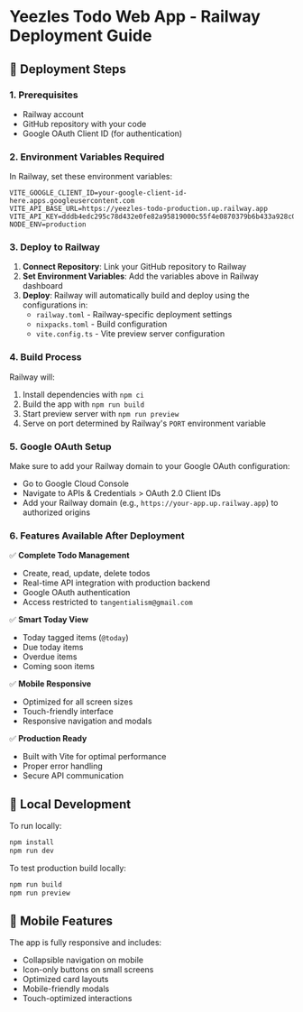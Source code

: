 # Yeezles Todo Web App - Railway Deployment Guide

## 🚀 Deployment Steps

### 1. Prerequisites
- Railway account
- GitHub repository with your code
- Google OAuth Client ID (for authentication)

### 2. Environment Variables Required

In Railway, set these environment variables:

```
VITE_GOOGLE_CLIENT_ID=your-google-client-id-here.apps.googleusercontent.com
VITE_API_BASE_URL=https://yeezles-todo-production.up.railway.app
VITE_API_KEY=dddb4edc295c78d432e0fe82a95819000c55f4e0870379b6b433a928c00d658b
NODE_ENV=production
```

### 3. Deploy to Railway

1. **Connect Repository**: Link your GitHub repository to Railway
2. **Set Environment Variables**: Add the variables above in Railway dashboard
3. **Deploy**: Railway will automatically build and deploy using the configurations in:
   - `railway.toml` - Railway-specific deployment settings
   - `nixpacks.toml` - Build configuration
   - `vite.config.ts` - Vite preview server configuration

### 4. Build Process

Railway will:
1. Install dependencies with `npm ci`
2. Build the app with `npm run build`
3. Start preview server with `npm run preview`
4. Serve on port determined by Railway's `PORT` environment variable

### 5. Google OAuth Setup

Make sure to add your Railway domain to your Google OAuth configuration:
- Go to Google Cloud Console
- Navigate to APIs & Credentials > OAuth 2.0 Client IDs
- Add your Railway domain (e.g., `https://your-app.up.railway.app`) to authorized origins

### 6. Features Available After Deployment

✅ **Complete Todo Management**
- Create, read, update, delete todos
- Real-time API integration with production backend
- Google OAuth authentication 
- Access restricted to `tangentialism@gmail.com`

✅ **Smart Today View**
- Today tagged items (`@today`)
- Due today items
- Overdue items
- Coming soon items

✅ **Mobile Responsive**
- Optimized for all screen sizes
- Touch-friendly interface
- Responsive navigation and modals

✅ **Production Ready**
- Built with Vite for optimal performance
- Proper error handling
- Secure API communication

## 🔧 Local Development

To run locally:
```bash
npm install
npm run dev
```

To test production build locally:
```bash
npm run build
npm run preview
```

## 📱 Mobile Features

The app is fully responsive and includes:
- Collapsible navigation on mobile
- Icon-only buttons on small screens
- Optimized card layouts
- Mobile-friendly modals
- Touch-optimized interactions
